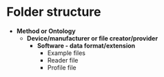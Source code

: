 # Folder structure

- **Method or Ontology**
  - **Device/manufacturer or file creator/provider**
    - **Software - data format/extension**
      - Example files
      - Reader file
      - Profile file 